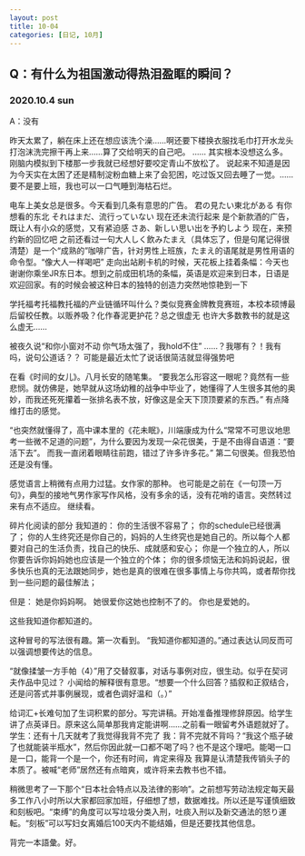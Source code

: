 ```yaml
---
layout: post
title: 10-04
categories: [日记, 10月]
---
```

## Q：有什么为祖国激动得热泪盈眶的瞬间？

### 2020.10.4 sun
A：没有

昨天太累了，躺在床上还在想应该洗个澡……啊还要下楼换衣服找毛巾打开水龙头打泡沫洗完擦干再上来……算了交给明天的自己吧。
……
其实根本没想这么多。刚脑内模拟到下楼那一步我就已经想好要咬定青山不放松了。
说起来不知道是因为今天实在太困了还是精制淀粉血糖上来了会犯困，吃过饭又回去睡了一觉。……要不是要上班，我也可以一口气睡到海枯石烂。

电车上美女总是很多。今天看到几条有意思的广告。
君の見たい東北がある 有你想看的东北 
それはまだ、流行っていない 现在还未流行起来 是个新款酒的广告，既让人有小众的感觉，又有紧迫感
さあ、新しい思い出を予約しよう 现在，来预约新的回忆吧
之前还看过一句大人しく飲みたまえ（具体忘了，但是句尾记得很清楚）是一个“成熟的”咖啡广告，针对男性上班族，たまえ的语尾就是男性用语的命令型。“像大人一样喝吧”
走向出站刷卡机的时候，天花板上挂着条幅：今天也谢谢你乘坐JR东日本。想到之前成田机场的条幅，英语是欢迎来到日本，日语是欢迎回家。有的时候会被这种日本的独特的创造力突然地惊艳到一下

学托福考托福教托福的产业链循环叫什么？类似竞赛金牌教竞赛班，本校本硕博最后留校任教。以贩养吸？化作春泥更护花？总之很虚无
也许大多数教书的就是这么虚无……

被夜久说“和你小窗对不动 你气场太强了，我hold不住”
……？我哪有？！我有吗，说句公道话？？
可能是最近太忙了说话很简洁就显得强势吧

在看《时间的女儿》。八月长安的随笔集。
“要我怎么形容这一眼呢？竟然有一些悲悯。就仿佛是，她早就从这场幼稚的战争中毕业了，她懂得了人生很多其他的奥妙，而我还死死攥着一张排名表不放，好像这是全天下顶顶要紧的东西。”
有点降维打击的感觉。

“也突然就懂得了，高中课本里的《花未眠》，川端康成为什么“常常不可思议地思考一些微不足道的问题”，为什么要因为发现一朵花很美，于是不由得自语道：“要活下去”。
而我一直闭着眼睛往前跑，错过了许多许多花。”
第二句很美。但我恐怕还是没有懂。

感觉语言上稍微有点用力过猛。女作家的那种。
也可能是之前在《一句顶一万句》，典型的接地气男作家写作风格，没有多余的话，没有花哨的语言。突然转过来有点不适应。
继续看。


碎片化阅读的部分
我知道的：
你的生活很不容易了；
你的schedule已经很满了；
你的人生终究还是你自己的，妈妈的人生终究也是她自己的。所以每个人都要对自己的生活负责，找自己的快乐、成就感和安心；
你是一个独立的人，所以你要告诉你妈妈她也应该是一个独立的个体；
你的很多烦恼无法和妈妈说起，很多快乐也真的无法跟她同步，她也是真的很难在很多事情上与你共鸣，或者帮你找到一些问题的最佳解法；

但是：
她是你妈妈啊。
她很爱你这她也控制不了的。
你也是爱她的。

这些我知道你都知道的。

这种冒号的写法很有趣。第一次看到。
“我知道你都知道的。”通过表达认同反而可以强调想要传达的信息。

“就像揉皱一方手帕（4）”用了交替叙事，对话与事例对应，很生动。似乎在契诃夫作品中见过？
小闻给的解释很有意思。“想要一个什么回答？插叙和正叙结合，还是问答式并事例展现，或者色调好温和（。）”

给词汇+长难句加了生词积累的部分。写完讲稿。开始准备推理修辞原因。给学生讲了点英译日。原来这么简单那我肯定能讲啊……之前看一眼留考外语题就好了。
学生：还有十几天就考了我觉得我背不完了
我：背不完就不背吗？“我这个瓶子破了也就能装半瓶水”，然后你因此就一口都不喝了吗？也不是这个理吧。能喝一口是一口，能背一个是一个，你还有时间，肯定来得及
我算是认清楚我传销头子的本质了。被喊“老师”居然还有点暗爽，或许将来去教书也不错。

稍微思考了一下那个“日本社会特点以及法律的影响”。之前想写劳动法规定每天最多工作八小时所以大家都回家加班，仔细想了想，数据难找。所以还是写谨慎细致和刻板吧。“束缚”的角度可以写垃圾分类入刑，吐痰入刑以及新交通法的怒り運転。“刻板”可以写妇女离婚后100天内不能结婚，但是还要找其他信息。

背完一本語彙。好。
